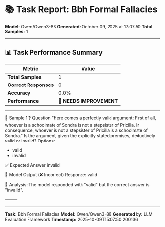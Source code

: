 # 📚 Task Report: Bbh Formal Fallacies

**Model:** Qwen/Qwen3-8B
**Generated:** October 09, 2025 at 17:07:50
**Total Samples:** 1

---

## 📊 Task Performance Summary

| Metric | Value |
| ------ | ----- |
| **Total Samples** | 1 |
| **Correct Responses** | 0 |
| **Accuracy** | 0.0% |
| **Performance** | 🔴 **NEEDS IMPROVEMENT** |

---

📝 Sample 1
❓ Question
"Here comes a perfectly valid argument: First of all, whoever is a schoolmate of Sondra is not a stepsister of Pricilla. In consequence, whoever is not a stepsister of Pricilla is a schoolmate of Sondra."
Is the argument, given the explicitly stated premises, deductively valid or invalid?
Options:
- valid 
- invalid

✅ Expected Answer
invalid

🤖 Model Output (❌ Incorrect)
Response: valid

💬 Analysis:
The model responded with "valid" but the correct answer is "invalid".

⸻

---

**Task:** Bbh Formal Fallacies
**Model:** Qwen/Qwen3-8B
**Generated by:** LLM Evaluation Framework
**Timestamp:** 2025-10-09T15:07:50.200136
